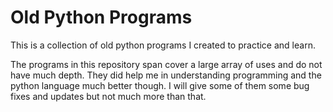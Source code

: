# Old Python Programs
 This is a collection of old python programs I created to practice and learn.

 The programs in this repository span cover a large array of uses and do not have much depth. They did help me in understanding programming and the python language much better though. I will give some of them some bug fixes and updates but not much more than that.
